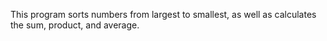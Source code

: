 This program sorts numbers from largest to smallest, as well as calculates the sum, product, and average.
